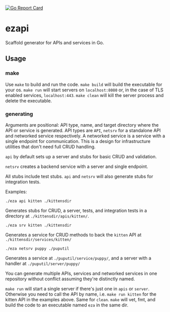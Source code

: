 [![Go Report Card](https://goreportcard.com/badge/github.com/munjeli/ezapi)](https://goreportcard.com/report/github.com/munjeli/ezapi)
# ezapi
Scaffold generator for APIs and services in Go.

## Usage
### make
Use `make` to build and run the code. 
`make build` will build the executable for your os.
`make run` will start servers on `localhost:8080` or, in the case of TLS enabled services, `localhost:443`. `make clean` will kill the server process and delete the executable. 

### generating 
Arguments are positional: API type, name, and target directory where the API or service is generated. API types are `API`, `netsrv` for a standalone API and networked service respectively. A networked service is a service with a single endpoint for communication. This is a design for infrastructure utilities that don't need full CRUD handling. 

`api` by default sets up a server and stubs for basic CRUD and validation.

`netsrv` creates a backend service with a server and single endpoint. 

All stubs include test stubs. `api` and `netsrv` will also generate stubs for integration tests.

Examples:
```
./eza api kitten ./kittensdir
```
Generates stubs for CRUD, a server, tests, and integration tests in a directory at `./kittensdir/apis/kitten/`. 
```
./eza srv kitten ./kittensdir
```
Generates a service for CRUD methods to back the `kitten` API at `./kittensdir/services/kitten/`
```
./eza netsrv puppy ./puputil
```
Generates a service at `./puputil/service/puppy/`, and a server with a handler at `./puputil/server/puppy/`

You can generate multiple APIs, services and networked services in one repository without conflict assuming they're distinctly named. 

`make run` will start a single server if there's just one in `apis` or `server`. Otherwise you need to call the API by name, i.e. `make run kitten` for the kitten API in the examples above. Same for `clean`. `make` will vet, fmt, and build the code to an executable named `eza` in the same dir. 